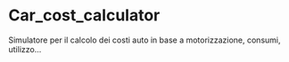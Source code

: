 # Car_cost_calculator
Simulatore per il calcolo dei costi auto in base a motorizzazione, consumi, utilizzo...

